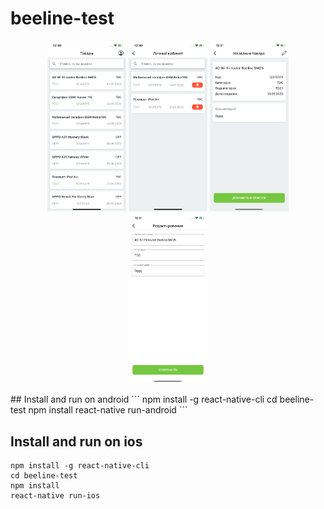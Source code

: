 # beeline-test
<p align="center">
  <img src="https://github.com/ayaulym97/beeline-test/blob/master/main.png" width="25%">
  <img src="https://github.com/ayaulym97/beeline-test/blob/master/profile.png" width="25%" >
  <img src="https://github.com/ayaulym97/beeline-test/blob/master/detail.png" width="25%">
  <img src="https://github.com/ayaulym97/beeline-test/blob/master/edit.png" width="25%" >
</p>
## Install and run on android
```
npm install -g react-native-cli
cd beeline-test
npm install
react-native run-android
```

## Install and run on ios
```
npm install -g react-native-cli
cd beeline-test
npm install
react-native run-ios
```

